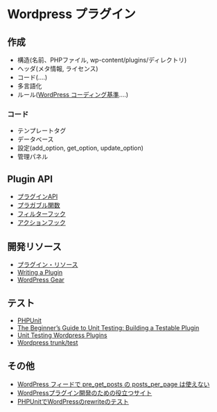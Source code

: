 # Wordpress プラグイン

## 作成

- 構造(名前、PHPファイル,  wp-content/plugins/ディレクトリ)
- ヘッダ(メタ情報, ライセンス)
- コード(....)
- 多言語化
- ルール([WordPress コーディング基準](http://wpdocs.osdn.jp/WordPress_%E3%82%B3%E3%83%BC%E3%83%87%E3%82%A3%E3%83%B3%E3%82%B0%E5%9F%BA%E6%BA%96)....)

### コード

- テンプレートタグ
- データベース
-  設定(add_option, get_option, update_option)
-  管理パネル


## Plugin API

- [プラグインAPI](http://wpdocs.osdn.jp/%E3%83%97%E3%83%A9%E3%82%B0%E3%82%A4%E3%83%B3_API)
- [プラガブル関数](http://wpdocs.osdn.jp/Pluggable_Functions)
- [フィルターフック](http://wpdocs.osdn.jp/Plugin_API/Filter_Reference)
- [アクションフック](http://wpdocs.osdn.jp/Plugin_API/Action_Reference)

## 開発リソース

- [プラグイン・リソース](http://wpdocs.osdn.jp/Plugin_Resources)
- [Writing a Plugin](https://codex.wordpress.org/Writing_a_Plugin)
- [WordPress Gear](http://wpgear.org/)


## テスト

- [PHPUnit](https://phpunit.de/)
- [The Beginner’s Guide to Unit Testing: Building a Testable Plugin](http://code.tutsplus.com/articles/the-beginners-guide-to-unit-testing-building-a-testable-plugin--wp-25741)
- [Unit Testing Wordpress Plugins](http://wern-ancheta.com/blog/2013/09/29/unit-testing-wordpress-plugins/)
- [Wordpress trunk/test](https://develop.svn.wordpress.org/trunk/tests/phpunit/)

## その他

- [WordPress フィードで pre_get_posts の posts_per_page は使えない](http://dogmap.jp/2013/08/21/post-2984/)
- [WordPressプラグイン開発のための役立つサイト](http://matome.naver.jp/odai/2140504560431015201)
- [PHPUnitでWordPressのrewriteのテスト](https://firegoby.jp/archives/5875)
